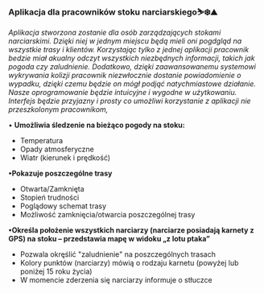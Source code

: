 ### Aplikacja dla pracowników stoku narciarskiego⛷❄️⛰️


_Aplikacja stworzona zostanie dla osób zarządzających stokami narciarskimi. Dzięki niej w jednym miejscu będą mieli oni pogdgląd na
wszystkie trasy i klientów. Korzystając tylko z jednej aplikacji pracownik bedzie miał akualny odczyt wszystkich niezbędnych informacji, takich jak 
pogoda czy zaludnienie. Dodatkowo, dzięki zaawansowanemu systemowi wykrywania kolizji pracownik niezwłocznie dostanie powiadomienie o wypadku, dzięki
czemu będzie on mógł podjąć natychmiastowe działanie.
        Nasze oprogramowanie będzie intuicyjne i wygodne w użytkowaniu. Interfejs będzie przyjazny i prosty co umożliwi korzystanie z aplikacji 
nie przeszkolonym pracownikom,_

• **Umożliwia śledzenie na bieżąco pogody na stoku:**
  - Temperatura
  - Opady atmosferyczne
  - Wiatr (kierunek i prędkość)
  
**•Pokazuje poszczególne trasy**
  - Otwarta/Zamknięta
  - Stopień trudności 
  - Poglądowy schemat trasy
  - Możliwość zamknięcia/otwarcia poszczególnej trasy
  
**•Określa położenie wszystkich narciarzy (narciarze posiadają karnety z GPS) na stoku – przedstawia mapę w widoku „z lotu ptaka”**
 - Pozwala okręślić "zaludnienie" na poszczególnych trasach
 - Kolory punktów (narciarzy) mówią o rodzaju karnetu (powyżej lub poniżej 15 roku życia)
 - W momencie zderzenia się narciarzy informuje o stłuczce
